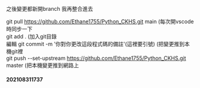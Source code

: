 之後變更都新開branch
我再整合進去

git pull https://github.com/Ethane1755/Python_CKHS.git main (每次開vscode時同步一下  
git add . (加入git目錄  
編輯
git commit -m '你對你更改這段程式碼的備註'(這裡要引號) (把變更推到本機git裡  
git push --set-upstream https://github.com/Ethane1755/Python_CKHS.git master (把本機變更推到網路上  
#### 202108311737
